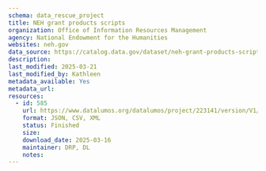 ```yaml
---
schema: data_rescue_project 
title: NEH grant products scripts
organization: Office of Information Resources Management
agency: National Endowment for the Humanities
websites: neh.gov
data_source: https://catalog.data.gov/dataset/neh-grant-products-scripts
description: 
last_modified: 2025-03-21
last_modified_by: Kathleen
metadata_available: Yes
metadata_url: 
resources:
  - id: 585
    url: https://www.datalumos.org/datalumos/project/223141/version/V1/view
    format: JSON, CSV, XML
    status: Finished
    size: 
    download_date: 2025-03-16
    maintainer: DRP, DL
    notes: 
---
```


